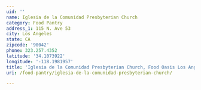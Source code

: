 ```yaml
---
uid: ''
name: Iglesia de la Comunidad Presbyterian Church
category: Food Pantry
address_1: 115 N. Ave 53
city: Los Angeles
state: CA
zipcode: '90042'
phone: 323.257.4352
latitude: '34.1073922'
longitude: '-118.1981957'
title: 'Iglesia de la Comunidad Presbyterian Church, Food Oasis Los Angeles'
uri: /food-pantry/iglesia-de-la-comunidad-presbyterian-church/

---
```

